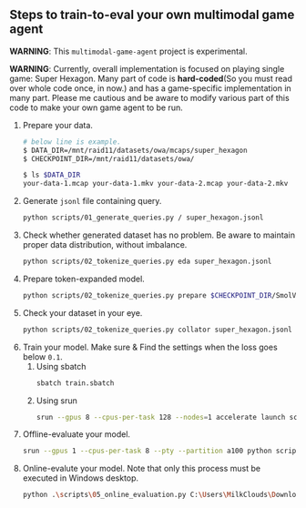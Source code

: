 ## Steps to train-to-eval your own multimodal game agent

**WARNING**: This `multimodal-game-agent` project is experimental.

**WARNING**: Currently, overall implementation is focused on playing single game: Super Hexagon. Many part of code is **hard-coded**(So you must read over whole code once, in now.) and has a game-specific implementation in many part. Please me cautious and be aware to modify various part of this code to make your own game agent to be run.

1. Prepare your data.
    ```sh
    # below line is example.
    $ DATA_DIR=/mnt/raid11/datasets/owa/mcaps/super_hexagon
    $ CHECKPOINT_DIR=/mnt/raid11/datasets/owa/

    $ ls $DATA_DIR
    your-data-1.mcap your-data-1.mkv your-data-2.mcap your-data-2.mkv
    ```
2. Generate `jsonl` file containing query. 
    ```sh
    python scripts/01_generate_queries.py / super_hexagon.jsonl
    ```
3. Check whether generated dataset has no problem. Be aware to maintain proper data distribution, without imbalance.
    ```sh
    python scripts/02_tokenize_queries.py eda super_hexagon.jsonl
    ```
4. Prepare token-expanded model.
    ```sh
    python scripts/02_tokenize_queries.py prepare $CHECKPOINT_DIR/SmolVLM2-500M-Video-Instruct-expanded --apply-semantic-init
    ```
5. Check your dataset in your eye.
    ```sh
    python scripts/02_tokenize_queries.py collator super_hexagon.jsonl --model-id $CHECKPOINT_DIR/SmolVLM2-500M-Video-Instruct-expanded
    ```
6. Train your model. Make sure & Find the settings when the loss goes below `0.1`.
    1. Using sbatch
        ```sh
        sbatch train.sbatch
        ```
    2. Using srun
        ```sh
        srun --gpus 8 --cpus-per-task 128 --nodes=1 accelerate launch scripts/03_train_agent.py --query_path super_hexagon.jsonl --model_id $CHECKPOINT_DIR/SmolVLM2-500M-Video-Instruct-expanded --output_dir $CHECKPOINT_DIR/checkpoints/super_hexagon/repeat_10-epoch_20-lr4e-5-seminit_arrow --repeat_n 10 --num_epochs 20 --learning_rate 4e-5
        ```
7. Offline-evaluate your model.
    ```sh
    srun --gpus 1 --cpus-per-task 8 --pty --partition a100 python scripts/04_offline_evaluate.py --query_path super_hexagon.jsonl --model_id /mnt/raid11/datasets/owa/checkpoints/super_hexagon/repeat_10-epoch_5-lr1e-4-seminit_arrow
    ```
8. Online-evalute your model. Note that only this process must be executed in Windows desktop.
    ```sh
    python .\scripts\05_online_evaluation.py C:\Users\MilkClouds\Downloads\repeat_10-epoch_20-lr4e-5-seminit_arrow\
    ```